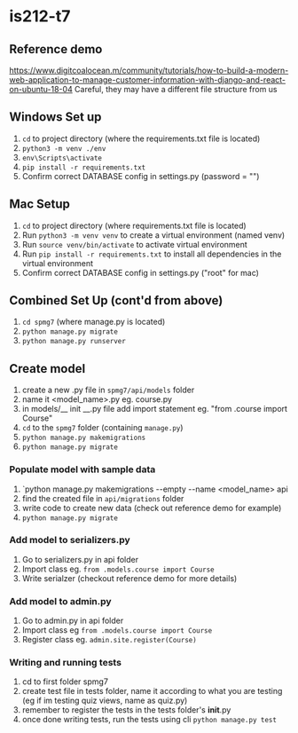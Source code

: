 # is212-t7

## Reference demo
https://www.digitcoalocean.m/community/tutorials/how-to-build-a-modern-web-application-to-manage-customer-information-with-django-and-react-on-ubuntu-18-04
Careful, they may have a different file structure from us
## Windows Set up

1. `cd` to project directory (where the requirements.txt file is located)
2. `python3 -m venv ./env`
3. `env\Scripts\activate`
4. `pip install -r requirements.txt`
5. Confirm correct DATABASE config in settings.py (password = "")

## Mac Setup

1. `cd` to project directory (where requirements.txt file is located)
2. Run `python3 -m venv venv` to create a virtual environment (named venv)
3. Run `source venv/bin/activate` to activate virtual environment
4. Run `pip install -r requirements.txt` to install all dependencies in the virtual environment
5. Confirm correct DATABASE config in settings.py ("root" for mac)

## Combined Set Up (cont'd from above)

1. `cd spmg7` (where manage.py is located)
2. `python manage.py migrate`
3. `python manage.py runserver`

## Create model

1. create a new .py file in `spmg7/api/models` folder
2. name it <model_name>.py eg. course.py
3. in models/__ init __.py file add import statement eg. "from .course import Course"
4. `cd` to the `spmg7` folder (containing `manage.py`)
5. `python manage.py makemigrations`
6. `python manage.py migrate`

### Populate model with sample data

1. `python manage.py makemigrations --empty --name <model_name> api
2. find the created file in `api/migrations` folder
3. write code to create new data (check out reference demo for example)
4. `python manage.py migrate`

### Add model to serializers.py

1. Go to serializers.py in api folder
2. Import class eg. `from .models.course import Course`
3. Write serialzer (checkout reference demo for more details)

### Add model to admin.py

1. Go to admin.py in api folder
2. Import class eg `from .models.course import Course`
3. Register class eg. `admin.site.register(Course)`

### Writing and running tests
1. cd to first folder spmg7
2. create test file in tests folder, name it according to what you are testing (eg if im testing quiz views, name as quiz.py)
3. remember to register the tests in the tests folder's __init__.py
4. once done writing tests, run the tests using cli `python manage.py test`